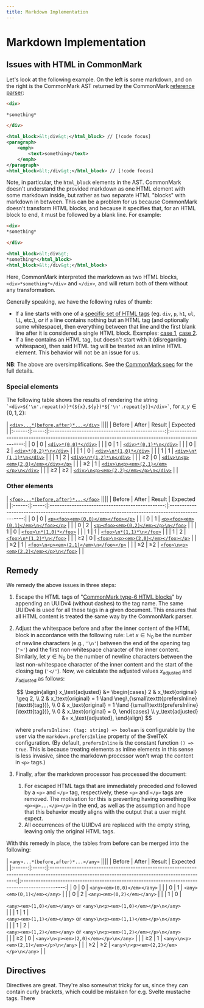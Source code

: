 ```yaml
---
title: Markdown Implementation
---
```


<script lang="ts" setup>
import { PhXCircle, PhCheckCircle, PhCircle, PhDotsThreeCircle } from '@phosphor-icons/vue';
</script>

# Markdown Implementation

## Issues with HTML in CommonMark

Let's look at the following example. On the left is some markdown, and on the
right is the CommonMark AST returned by the CommonMark [reference
parser][div22something]:

<div class="flex flex-col gap-4 sm:flex-row">
<div class="w-full">

```markdown
<div>

*something*

</div>
```

</div>
<div class="w-full">

```xml
<html_block>&lt;div&gt;</html_block> // [!code focus]
<paragraph>
    <emph>
        <text>something</text>
    </emph>
</paragraph>
<html_block>&lt;/div&gt;</html_block> // [!code focus]
```

</div>
</div>

Note, in particular, the `html_block` elements in the AST. CommonMark doesn't
understand the provided markdown as one HTML element with some markdown inside,
but rather as two separate HTML "blocks" with markdown in between. This can be a
problem for us because CommonMark doesn't transform HTML blocks, and because it
specifies that, for an HTML block to end, it must be followed by a blank line.
For example:

<div class="flex flex-col gap-4 sm:flex-row">
<div class="w-full">

```markdown
<div>
*something*

</div>
```

</div>
<div class="w-full">

```xml
<html_block>&lt;div&gt;
*something*</html_block>
<html_block>&lt;/div&gt;</html_block>
```

</div>
</div>

Here, CommonMark interpreted the markdown as two HTML blocks,
`<div>*something*</div>` and `</div>`, and will return both of them without any
transformation.

Generally speaking, we have the following rules of thumb:

-   If a line starts with one of a [specific set of HTML tags][html-blocks] (eg.
    `div`, `p`, `h1`, `ul`, `li`, etc.), _or_ if a line contains nothing but an
    HTML tag (and optionally some whitespace), then everything between that line
    and the first blank line after it is considered a single HTML block.
    Examples: [case 1], [case 2].
-   If a line contains an HTML tag, but doesn't start with it (disregarding
    whitespace), then said HTML tag will be treated as an inline HTML element.
    This behavior will not be an issue for us.

**NB**: The above are oversimplifications. See the [CommonMark spec][html-blocks]
for the full details.

### Special elements

The following table shows the results of rendering the string
`` `<div>${'\n'.repeat(x)}*(${x},${y})*${'\n'.repeat(y)}</div>` ``, for $x,y\in\{0,1,2\}$:

|  [`<div>...*(before,after)*...</div>`][divAll]  ||||
| Before | After |                     Result                      |                                             Expected                                             |
|:------:|:-----:|:-----------------------------------------------:|:------------------------------------------------------------------------------------------------:|
|   0    |   0   |          [`<div>*(0,0)*</div>`][div00]          |   <PhCircle color="var(--hig-brown)" class="opacity-90 inline" :size="20" weight="duotone" />    |
|   0    |   1   |         [`<div>*(0,1)*\n</div>`][div01]         |   <PhCircle color="var(--hig-brown)" class="opacity-90 inline" :size="20" weight="duotone" />    |
|   0    |   2   |         [`<div>*(0,2)*\n</div>`][div02]         |   <PhCircle color="var(--hig-brown)" class="opacity-90 inline" :size="20" weight="duotone" />    |
|   1    |   0   |         [`<div>\n*(1,0)*</div>`][div10]         |   <PhCircle color="var(--hig-brown)" class="opacity-90 inline" :size="20" weight="duotone" />    |
|   1    |   1   |        [`<div>\n*(1,1)*\n</div>`][div11]        |   <PhCircle color="var(--hig-brown)" class="opacity-90 inline" :size="20" weight="duotone" />    |
|   1    |   2   |        [`<div>\n*(1,2)*\n</div>`][div12]        |   <PhCircle color="var(--hig-brown)" class="opacity-90 inline" :size="20" weight="duotone" />    |
|   ≥2   |   0   |  [`<div>\n<p><em>(2,0)</em></div></p>`][div20]  |    <PhXCircle color="var(--hig-red)" class="opacity-90 inline" :size="20" weight="duotone" />    |
|   ≥2   |   1   | [`<div>\n<p><em>(2,1)</em></p>\n</div>`][div21] | <PhCheckCircle color="var(--hig-green)" class="opacity-90 inline" :size="20" weight="duotone" /> |
|   ≥2   |  ≥2   | [`<div>\n<p><em>(2,2)</em></p>\n</div>`][div22] | <PhCheckCircle color="var(--hig-green)" class="opacity-90 inline" :size="20" weight="duotone" /> |


### Other elements

|  [`<foo>...*(before,after)*...</foo>`][fooAll]  ||||
| Before | After |                     Result                      |                                             Expected                                             |
|:------:|:-----:|:-----------------------------------------------:|:------------------------------------------------------------------------------------------------:|
|   0    |   0   |   [`<p><foo><em>(0,0)</em></foo></p>`][foo00]   | <PhCheckCircle color="var(--hig-green)" class="opacity-90 inline" :size="20" weight="duotone" /> |
|   0    |   1   |  [`<p><foo><em>(0,1)</em>\n</foo></p>`][foo01]  | <PhCheckCircle color="var(--hig-green)" class="opacity-90 inline" :size="20" weight="duotone" /> |
|   0    |   2   |  [`<p><foo><em>(0,2)</em></p>\n</foo>`][foo02]  |    <PhXCircle color="var(--hig-red)" class="opacity-90 inline" :size="20" weight="duotone" />    |
|   1    |   0   |         [`<foo>\n*(1,0)*</foo>`][foo10]         |   <PhCircle color="var(--hig-brown)" class="opacity-90 inline" :size="20" weight="duotone" />    |
|   1    |   1   |        [`<foo>\n*(1,1)*\n</foo>`][foo11]        |   <PhCircle color="var(--hig-brown)" class="opacity-90 inline" :size="20" weight="duotone" />    |
|   1    |   2   |        [`<foo>\n*(1,2)*\n</foo>`][foo12]        |   <PhCircle color="var(--hig-brown)" class="opacity-90 inline" :size="20" weight="duotone" />    |
|   ≥2   |   0   |  [`<foo>\n<p><em>(2,0)</em></foo></p>`][foo20]  |    <PhXCircle color="var(--hig-red)" class="opacity-90 inline" :size="20" weight="duotone" />    |
|   ≥2   |   1   | [`<foo>\n<p><em>(2,1)</em>\n</foo></p>`][foo21] |    <PhXCircle color="var(--hig-red)" class="opacity-90 inline" :size="20" weight="duotone" />    |
|   ≥2   |  ≥2   | [`<foo>\n<p><em>(2,2)</em></p>\n</foo>`][foo22] | <PhCheckCircle color="var(--hig-green)" class="opacity-90 inline" :size="20" weight="duotone" /> |

<!-- <foo>\n<p><em>(2,0)</em></foo></p> -->

## Remedy

We remedy the above issues in three steps:

1.  Escape the HTML tags of "[CommonMark type-6 HTML blocks][html-blocks]" by
    appending an UUIDv4 (without dashes) to the tag name. The same UUIDv4 is
    used for all these tags in a given document. This ensures that all HTML
    content is treated the same way by the CommonMark parser.
2.  Adjust the whitespace before and after the inner content of the HTML block
    in accordance with the following rule: Let $x\in\mathbb{N}_0$ be the
    number of newline characters (e.g., `'\n'`) between the end of the opening
    tag (`'>'`) and the first non-whitespace character of the inner content. Similarly,
    let $y\in\mathbb{N}_0$ be the number of newline characters between the last
    non-whitespace character of the inner content and the start of the closing
    tag (`'</'`). Now, we calculate the adjusted values $x_\text{adjusted}$ and
    $y_\text{adjusted}$ as follows:

    $$
    \begin{align}
        x_\text{adjusted} &=
            \begin{cases}
                2 & x_\text{original} \geq 2, \\
                2 & x_\text{original} = 1 \land \neg\,{\small\texttt{prefersInline}(\texttt{tag})}, \\
                0 & x_\text{original} = 1 \land {\small\texttt{prefersInline}(\texttt{tag})}, \\
                0 & x_\text{original} = 0,
            \end{cases} \\
        y_\text{adjusted} &= x_\text{adjusted},
    \end{align}
    $$

    where `prefersInline: (tag: string) => boolean` is configurable by the user
    via the `markdown.prefersInline` property of the SvelTeX configuration. (By
    default, `prefersInline` is the constant function `() => true`. This is
    because treating elements as inline elements in this sense is less invasive,
    since the markdown processor won't wrap the content in `<p>` tags.)
3.  Finally, after the markdown processor has processed the document:
    1.  For escaped HTML tags that are immediately preceded _and_ followed by a
        `<p>` and `</p>` tag, respectively, these `<p>` and `</p>` tags are
        removed. The motivation for this is preventing having something like
        `<p><p>...</p></p>` in the end, as well as the assumption and hope that
        this behavior mostly aligns with the output that a user might expect.
    2.  All occurrences of the UUIDv4 are replaced with the empty string,
        leaving only the original HTML tags.


With this remedy in place, the tables from before can be merged into the
following:


|  `<any>...*(before,after)*...</any>`  ||||
| Before | After |                                                                     Result                                                                     |                                             Expected                                             |
|:------:|:-----:|:----------------------------------------------------------------------------------------------------------------------------------------------:|:------------------------------------------------------------------------------------------------:|
|   0    |   0   |                                                          `<any><em>(0,0)</em></any>`                                                           | <PhCheckCircle color="var(--hig-green)" class="opacity-90 inline" :size="20" weight="duotone" /> |
|   0    |   1   |                                                          `<any><em>(0,1)</em></any>`                                                           | <PhCheckCircle color="var(--hig-green)" class="opacity-90 inline" :size="20" weight="duotone" /> |
|   0    |   2   |                                                          `<any><em>(0,2)</em></any>`                                                           | <PhCheckCircle color="var(--hig-green)" class="opacity-90 inline" :size="20" weight="duotone" /> |
|   1    |   0   | <div class="inline-flex flex-col "> <span> `<any><em>(1,0)</em></any>` or </span> <span> `<any>\n<p><em>(1,0)</em></p>\n</any>` </span> </div> | <PhCheckCircle color="var(--hig-gray)" class="opacity-90 inline" :size="20" weight="duotone" />  |
|   1    |   1   | <div class="inline-flex flex-col "> <span> `<any><em>(1,1)</em></any>` or </span> <span> `<any>\n<p><em>(1,1)</em></p>\n</any>` </span> </div> | <PhCheckCircle color="var(--hig-gray)" class="opacity-90 inline" :size="20" weight="duotone" />  |
|   1    |   2   | <div class="inline-flex flex-col "> <span> `<any><em>(1,2)</em></any>` or </span> <span> `<any>\n<p><em>(1,2)</em></p>\n</any>` </span> </div> | <PhCheckCircle color="var(--hig-gray)" class="opacity-90 inline" :size="20" weight="duotone" />  |
|   ≥2   |   0   |                                                     `<any>\n<p><em>(2,0)</em></p>\n</any>`                                                     | <PhCheckCircle color="var(--hig-green)" class="opacity-90 inline" :size="20" weight="duotone" /> |
|   ≥2   |   1   |                                                     `<any>\n<p><em>(2,1)</em></p>\n</any>`                                                     | <PhCheckCircle color="var(--hig-green)" class="opacity-90 inline" :size="20" weight="duotone" /> |
|   ≥2   |  ≥2   |                                                     `<any>\n<p><em>(2,2)</em></p>\n</any>`                                                     | <PhCheckCircle color="var(--hig-green)" class="opacity-90 inline" :size="20" weight="duotone" /> |




## Directives

Directives are great. They're also somewhat tricky for us, since they can contain curly brackets, which could be mistaken for e.g. Svelte mustache tags. There




<!-- Dingus -->

[html-blocks]: https://spec.commonmark.org/0.31.2/#html-blocks

[case 1]: https://spec.commonmark.org/dingus/?text=%3Cdiv%3E**text**%0Athis%20is%20all%20just%20_one_%20HTML%20block%2C%0Aand%20none%20of%20it%20will%20be%20transformed%0Ain%20any%20way.%20For%20example%3A%20**not%20bold**.%0AHowever%2C%20if%20we%20add%20one%20blank%20line...%0A%0A...then%20everything%20after%20that%20is%20back%20to%20normal%3B%20for%20example%3A%20**bold**.#result
[case 2]: https://spec.commonmark.org/dingus/?text=%3Csome-tag%20possibly-with%3D%22attributes%22%3E%0Athis%20is%20all%20just%20_one_%20HTML%20block%2C%0Aand%20none%20of%20it%20will%20be%20transformed%0Ain%20any%20way.%20For%20example%3A%20**not%20bold**.%0AHowever%2C%20if%20we%20add%20one%20blank%20line...%0A%0A...then%20everything%20after%20that%20is%20back%20to%20normal%3B%20for%20example%3A%20**bold**.#result

[div22something]: https://spec.commonmark.org/dingus/?text=%3Cdiv%3E%0A%0A*something*%0A%0A%3C%2Fdiv%3E#result


[div00]: https://spec.commonmark.org/dingus/?text=%3Cdiv%3E*(0%2C0)*%3C%2Fdiv%3E#result
[div01]: https://spec.commonmark.org/dingus/?text=%3Cdiv%3E*(0%2C1)*%0A%3C%2Fdiv%3E#result
[div02]: https://spec.commonmark.org/dingus/?text=%3Cdiv%3E*(0%2C2)*%0A%0A%3C%2Fdiv%3E#result
[div10]: https://spec.commonmark.org/dingus/?text=%3Cdiv%3E*(1%2C0)*%3C%2Fdiv%3E#result
[div11]: https://spec.commonmark.org/dingus/?text=%3Cdiv%3E*(1%2C1)*%0A%3C%2Fdiv%3E#result
[div12]: https://spec.commonmark.org/dingus/?text=%3Cdiv%3E*(1%2C2)*%0A%0A%3C%2Fdiv%3E#result
[div20]: https://spec.commonmark.org/dingus/?text=%3Cdiv%3E%0A%0A*(2%2C0)*%3C%2Fdiv%3E#result
[div21]: https://spec.commonmark.org/dingus/?text=%3Cdiv%3E%0A%0A*(2%2C1)*%0A%3C%2Fdiv%3E#result
[div22]: https://spec.commonmark.org/dingus/?text=%3Cdiv%3E%0A%0A*(2%2C2)*%0A%0A%3C%2Fdiv%3E#result
[divAll]: https://spec.commonmark.org/dingus/?text=%3Cdiv%3E*(0%2C0)*%3C%2Fdiv%3E%0A%0A%3Cdiv%3E*(0%2C1)*%0A%3C%2Fdiv%3E%0A%0A%3Cdiv%3E*(0%2C2)*%0A%0A%3C%2Fdiv%3E%0A%0A%3Cdiv%3E%0A*(1%2C0)*%3C%2Fdiv%3E%0A%0A%3Cdiv%3E%0A*(1%2C1)*%0A%3C%2Fdiv%3E%0A%0A%3Cdiv%3E%0A*(1%2C2)*%0A%0A%3C%2Fdiv%3E%0A%0A%3Cdiv%3E%0A%0A*(2%2C0)*%3C%2Fdiv%3E%0A%0A%3Cdiv%3E%0A%0A*(2%2C1)*%0A%3C%2Fdiv%3E%0A%0A%3Cdiv%3E%0A%0A*(2%2C2)*%0A%0A%3C%2Fdiv%3E#result


[foo00]: https://spec.commonmark.org/dingus/?text=%3Cfoo%3E*(0%2C0)*%3C%2Ffoo%3E#result
[foo01]: https://spec.commonmark.org/dingus/?text=%3Cfoo%3E*(0%2C1)*%0A%3C%2Ffoo%3E#result
[foo02]: https://spec.commonmark.org/dingus/?text=%3Cfoo%3E*(0%2C2)*%0A%0A%3C%2Ffoo%3E#result
[foo10]: https://spec.commonmark.org/dingus/?text=%3Cfoo%3E%0A*(1%2C0)*%3C%2Ffoo%3E#result
[foo11]: https://spec.commonmark.org/dingus/?text=%3Cfoo%3E%0A*(1%2C1)*%0A%3C%2Ffoo%3E#result
[foo12]: https://spec.commonmark.org/dingus/?text=%3Cfoo%3E%0A*(1%2C2)*%0A%0A%3C%2Ffoo%3E#result
[foo20]: https://spec.commonmark.org/dingus/?text=%3Cfoo%3E%0A%0A*(2%2C0)*%3C%2Ffoo%3E#result
[foo21]: https://spec.commonmark.org/dingus/?text=%3Cfoo%3E%0A%0A*(2%2C1)*%0A%3C%2Ffoo%3E#result
[foo22]: https://spec.commonmark.org/dingus/?text=%3Cfoo%3E%0A%0A*(2%2C2)*%0A%0A%3C%2Ffoo%3E#result
[fooAll]: https://spec.commonmark.org/dingus/?text=%3Cfoo%3E*(0%2C0)*%3C%2Ffoo%3E%0A%0A%3Cfoo%3E*(0%2C1)*%0A%3C%2Ffoo%3E%0A%0A%3Cfoo%3E*(0%2C2)*%0A%0A%3C%2Ffoo%3E%0A%0A%3Cfoo%3E%0A*(1%2C0)*%3C%2Ffoo%3E%0A%0A%3Cfoo%3E%0A*(1%2C1)*%0A%3C%2Ffoo%3E%0A%0A%3Cfoo%3E%0A*(1%2C2)*%0A%0A%3C%2Ffoo%3E%0A%0A%3Cfoo%3E%0A%0A*(2%2C0)*%3C%2Ffoo%3E%0A%0A%3Cfoo%3E%0A%0A*(2%2C1)*%0A%3C%2Ffoo%3E%0A%0A%3Cfoo%3E%0A%0A*(2%2C2)*%0A%0A%3C%2Ffoo%3E#result


